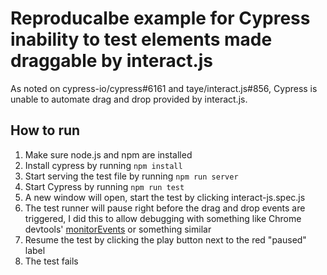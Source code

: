 # Reproducalbe example for Cypress inability to test elements made draggable by interact.js

As noted on cypress-io/cypress#6161 and taye/interact.js#856, Cypress is unable to automate drag and drop provided by
interact.js.

## How to run

1. Make sure node.js and npm are installed
2. Install cypress by running `npm install`
3. Start serving the test file by running `npm run server`
4. Start Cypress by running `npm run test`
5. A new window will open, start the test by clicking interact-js.spec.js
6. The test runner will pause right before the drag and drop events are triggered, I did this to allow debugging with
   something like Chrome devtools' [monitorEvents][1] or something similar
7. Resume the test by clicking the play button next to the red "paused" label
8. The test fails

[1]: https://developers.google.com/web/tools/chrome-devtools/console/utilities#monitorevents
